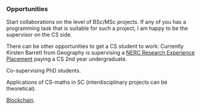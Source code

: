 ### Opportunities

Start collaborations on the level of BSc/MSc projects. If any of you has a programming task that is suitable for such a project,
I am happy to be the supervisor on the CS side. 

There can be other opportunities to get a CS student to work: 
Currently Kirsten Barrett from Geography is supervising a 
[NERC Research Experience Placement](http://www.nerc.ac.uk/funding/available/postgrad/advanced/experience/) 
paying a CS 2nd year undergraduate.

Co-supervising PhD students.

Applications of CS-maths in SC (interdisciplinary projects can be theoretical).

[Blockchain](blockchain-smart-contracts.md).
